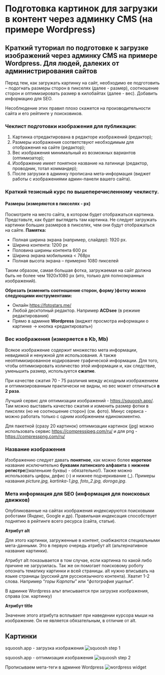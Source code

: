 

# Подготовка картинок для загрузки в контент через админку CMS (на примере Wordpress)

Краткий туториал по подготовке к загрузке изображений через админку CMS на примере Wordpress. Для людей, далеких от администрирования сайтов
------------



Перед тем, как загружать картинку на сайт, необходимо ее подготовить – подогнать размеры сторон в пикселях (далее - размер), соотношение сторон и оптимизировать размер в килобайтах (далее - вес). Добавить информацию для SEO.

Несоблюдение этих правил плохо скажется на производительности сайта и его рейтинге у поисковиков.

### Чеклист  подготовки изображения для публикации:
1. Картинка отредактирована в редакторе изображений (редактор);
2. Размеры изображения соответствуют необходимым для отображения на сайте (редактор);
3. Вес изображения минимальный из возможных вариантов (оптимизатор);
4. Изображение имеет понятное название на латинице (редактор, проводник, тотал коммандер);
5. После загрузки в админку прописана мета-информация (виджет работы с изображениями админ-панели вашего сайта).

### Краткий тезисный курс по вышеперечисленному чеклисту.
#### Размеры (измеряются в пикселях - px)
Посмотрите на место сайта, в котором будет отображаться картинка. Представьте, как будет выглядеть там картинка. Не следует загружать картинки больших размеров в пикселях, чем они будут отображаться на сайте. 
**Памятка:**
- Полная ширина экрана (например, слайдер): 1920 px.
- Ширина контента: 1200 px
- Половина ширины контента 600 px
- Ширина экрана мобильника < 768px
- Полная высота экрана – примерно 1080 пикселей

Таким образом, самая большая фотка, загружаемая на сайт должна быть не более чем 1920x1080 px (ито, только для полноэкранных изображений).

**Обрезать (изменить соотношение сторон, форму )фотку можно следующими инструментами:**
- Онлайн https://fotostars.me/
- Любой десктопный редактор. Например **ACDsee** (в режиме редактирования)
- Прямо в админке **Wordpress** (виджет просмотра информации о картинке -> кнопка «редактировать»)

### Вес изображения (измеряется в Kb, Mb)
Всякое изображение содержит множество мета информации, невидимой и ненужной для использования. А также неоптимизированное кодирование графической информации. Для того, чтобы оптимизировать количество этой информации и, как следствие, уменьшить размер, используется **сжатие**.

При качестве сжатия 70 - 75 различия между исходным изображением и оптимизированным практически не видны, но вес может отличаться **в 2 раза**.

Лучший сервис для оптимизации изображений - https://squoosh.app/. Там можно выставить качество сжатия и изменить размер фотки в пикселях (но не соотношение сторон) (см. фото). Минус сервиса - можно работать только с одним изобржением единомоментно.

 Для пакетной (сразу 20 картинок) оптимизации картинок (jpg) можно использовать сервис https://compressjpeg.com/ru/ и для png - https://compresspng.com/ru/


### Название изображения
Изображению следует давать **понятное**, как можно более **короткое** название исключительно **буквами латинского алфавита** в **нижнем регистре**((маленькие буквы) - обязательно!). Также можно использовать цифры, дефис (-) и нижнее подчеркивание (\_).
Примеры названия *picture.jpg, kartinka-1.jpg, foto_2.jpg, doroga.jpg*.

### Мета информация для SEO (информация для поисковых движков)
Опубликованные на сайтах изображения индексируются поисковыми роботами (Яндекс, Google и др). Правильная индексация способствует поднятию в рейтинге всего ресурса (сайта, статьи).

**Атрибут alt**

Для этого картинки, загруженные в контент, снабжаются специальными мета-данными.  Это в первую очередь атрибут alt (альтернативное название картинки).

Атрибут alt показывается в том случае, если картинка по какой либо причине не загрузилась. Так же он помогает поисковому роботу опознать тематику картинки и всей страницы. alt нужно вписывать на языке страницы (русский для русскоязычного контента). Хватит 1-2 слова. Например “*горы Карпаты*” или “*фотография ущелья*”.

В админке Wordpress альт вписывается при загрузке изображения, справа (см. картинку)

**Атрибут title**

Значение этого атрибута всплывает при наведении курсора мыши на изображение. Он не является обязательным, в отличие от alt.


## Картинки
squoosh.app - загрузка изображения
![squoosh step 1](https://maslov.work/wp-content/uploads/2019/05/squosh1.jpg "squoosh step 1")

squoosh.app - оптимизация изображения
![squoosh step 2](https://maslov.work/wp-content/uploads/2019/05/squosh2.jpg "squoosh step 2")

Прописываем мета-теги в админке Wordpress
![wordpress widget](https://maslov.work/wp-content/uploads/2019/05/alt-title.jpg "wordpress widget")
